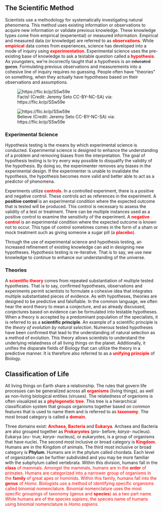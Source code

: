 ## **The Scientific Method**

Scientists use a methodology for systematically investigating natural phenomena. This method uses existing information or observations to acquire new information or validate previous knowledge. These knowledge types come from empirical (experiential) or measured information. Empirical and measured data (or knowledge) are referred to as  <span style="color:red;">**observations**</span>. While  <span style="color:red;">**empirical**</span> data comes from experiences, science has developed into a mode of inquiry using <span style="color:red;">**experimentation**</span>. Experimental science uses the pre-existing base of knowledge to ask a testable question called a  <span style="color:red;">**hypothesis**</span>. As youngsters, we're incorrectly taught that a hypothesis is an ~~educated guess~~. Formulating previous observations and measurements into a cohesive line of inquiry requires no guessing. People often have "theories" on something, when they actually have hypotheses based on their observations and assumptions.
<p float="center">
<figure><img src="https://farm3.staticflickr.com/2876/33389530493_8b57026e71.jpg" alt="https://flic.kr/p/SSw59e"><figcaption>Facts! (Credit: Jeremy Seto CC-BY-NC-SA) via: https://flic.kr/p/SSw59e</figcaption></figure>
<figure><img src="https://farm3.staticflickr.com/2856/34079495811_bf378740a8.jpg" alt="https://flic.kr/p/SSw59e"><figcaption>Believe (Credit: Jeremy Seto CC-BY-NC-SA) via: https://flic.kr/p/SSw59e</figcaption></figure></p>

### **Experimental Science**

Hypothesis testing is the means by which experimental science is conducted. Experimental science is designed to enhance the understanding of a problem and removing biases from the interpretation. The goal of hypothesis testing is to try every way possible to disqualify the validity of the hypothesis. By doing so, the experimenter removes any biases in the experimental design. If the experimenter is unable to invalidate the hypothesis, the hypothesis becomes more valid and better able to act as a predictor of phenomena.

Experiments utilize  <span style="color:red;">**controls**</span>. In a controlled experiment, there is a positive and negative control. These controls act as references in the experiment. A **positive control** is an experimental condition where the expected outcome that is tested will be produced. This control is necessary to assess the validity of a test or treatment. There can be multiple instances used as a positive control to examine the sensitivity of the experiment. A  <span style="color:red;">**negative control**</span> is an experimental condition where the expected outcome is known not to occur. This type of control sometimes comes in the form of a sham or mock treatment such as giving someone a sugar pill (a  <span style="color:red;">**placebo**</span>).

Through the use of experimental science and hypothesis testing, an increased refinement of existing knowledge can aid in designing new hypotheses. Hypothesis testing is re-iterative. That is to say, we use new knowledge to continue to enhance our understanding of the universe.

### **Theories**

A  <span style="color:red;">**scientific theory**</span> comes from repeated substantiation of multiple tested hypotheses. That is to say, confirmed hypotheses, observations and experiments permit scientists to formulate a cohesive idea that integrates multiple substantiated pieces of evidence. As with hypotheses, theories are designed to be predictive and falsifiable. In the common language, we often hear the word theory to mean a conjecture, and as already discussed, conjectures based on evidence can be formulated into testable hypotheses.  
When a theory is accepted by a predominant population of the specialists, it is referred to as a **scientific principle**. An example of a scientific principle is the *theory of evolution by natural selection*. Numerous tested hypotheses have been confirmed that lead to the understanding of natural selection as a method of evolution. This theory allows scientists to understand the underlying relatedness of all living things on the planet. Additionally, it unifies the disparate fields of Biology that can utilize the theory in a predictive manner. It is therefore also referred to as a  <span style="color:red;">**unifying principle**</span> of Biology.

## **Classification of Life**

All living things on Earth share a relationship. The rules that govern life processes can be generalized across all  <span style="color:red;">**organisms**</span> (living things), as well as non-living biological entities (viruses). The relatedness of organisms is often visualized as a  <span style="color:red;">**phylogenetic tree**</span>. This tree is a hierarchical classification system that groups organisms together based on common features that is used to name them and is referred to as  <span style="color:red;">**taxonomy**</span>. The most broad category is called a  <span style="color:red;">**domain**</span>.

Three domains exist:  <span style="color:red;">**Archaea**</span>,  <span style="color:red;">**Bacteria**</span> and  <span style="color:red;">**Eukarya**</span>. Archaea and Bacteria are also grouped together as <span style="color:red;">**Prokaryotes**</span> (*pro*\- before; *karya*\- nucleus). Eukarya (*eu*\- true; *karya*\- nucleus), or eukaryotes, is a group of organisms that have nuclei. The second most inclusive or broad category is  <span style="color:red;">**Kingdom**</span>. Humans are in the Kingdom of animals. The third most inclusive or broad category is **Phylum**. Humans are in the phylum called chordata. Each level of organization can be further subdivided and you may be more familiar with the subphylum called vertebrata. Within this division, humans fall in the  <span style="color:red;">**class** of mammals. Amongst the mammals, humans are in the  <span style="color:red;">**order** of primates. Humans are categorized into a narrower group of organisms in the  <span style="color:red;">**family**</span> of great apes or hominids. Within this family, humans fall into the  <span style="color:red;">**genus**</span> of *Homo*. Biologists use a method of identifying specific organisms called binomial nomenclature. Binomial nomenclature uses the most specific groupings of taxonomy (genus and  <span style="color:red;">**species**</span>) as a two part name. While humans are of the species *sapiens*, the species name of humans using binomial nomenclature is *Homo sapiens*.  
   
